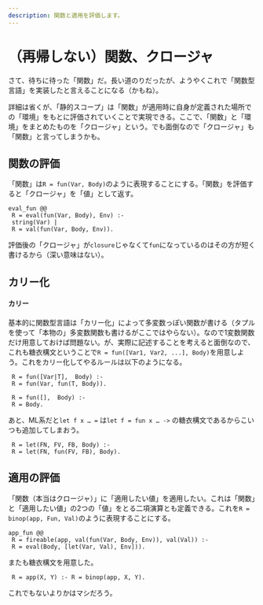 ```yaml
---
description: 関数と適用を評価します。
---
```


# （再帰しない）関数、クロージャ

さて、待ちに待った「関数」だ。長い道のりだったが、ようやくこれで「関数型言語」を実装したと言えることになる（かもね）。

詳細は省くが、「静的スコープ」は「関数」が適用時に自身が定義された場所での「環境」をもとに評価されていくことで実現できる。ここで、「関数」と「環境」をまとめたものを「クロージャ」という。でも面倒なので「クロージャ」も「関数」と言ってしまうかも。

## 関数の評価

「関数」は`R = fun(Var, Body)`のように表現することにする。「関数」を評価すると「クロージャ」を「値」として返す。

```text
eval_fun @@
 R = eval(fun(Var, Body), Env) :- 
 string(Var) |
 R = val(fun(Var, Body, Env)). 
```

評価後の「クロージャ」が`closure`じゃなくて`fun`になっているのはその方が短く書けるから（深い意味はない）。

## カリー化

#### カリー <a id="content_1_16"></a>

基本的に関数型言語は「カリー化」によって多変数っぽい関数が書ける（タプルを使って「本物の」多変数関数も書けるがここではやらない）。なので1変数関数だけ用意しておけば問題ない。が、実際に記述することを考えると面倒なので、これも糖衣構文ということで`R = fun([Var1, Var2, ...], Body)`を用意しよう。これをカリー化してやるルールは以下のようになる。

```text
 R = fun([Var|T],  Body) :- 
 R = fun(Var, fun(T, Body)).
 
 R = fun([],  Body) :- 
 R = Body. 
```

あと、ML系だと`let f x … =` は`let f = fun x … ->` の糖衣構文であるからこいつも追加してしまおう。

```text
 R = let(FN, FV, FB, Body) :- 
 R = let(FN, fun(FV, FB), Body).
```



## 適用の評価

「関数（本当はクロージャ）」に「適用したい値」を適用したい。これは「関数」と「適用したい値」の2つの「値」をとる二項演算とも定義できる。これを`R = binop(app, Fun, Val)`のように表現することにする。

```text
app_fun @@
 R = fireable(app, val(fun(Var, Body, Env)), val(Val)) :- 
 R = eval(Body, [let(Var, Val), Env])). 
```

またも糖衣構文を用意した。

```text
 R = app(X, Y) :- R = binop(app, X, Y).
```

これでもないよりかはマシだろう。

